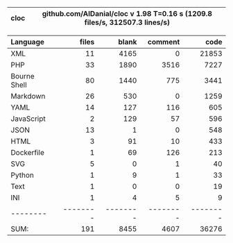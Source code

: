 cloc|github.com/AlDanial/cloc v 1.98  T=0.16 s (1209.8 files/s, 312507.3 lines/s)
--- | ---

Language|files|blank|comment|code
:-------|-------:|-------:|-------:|-------:
XML|11|4165|0|21853
PHP|33|1890|3516|7227
Bourne Shell|80|1440|775|3441
Markdown|26|530|0|1259
YAML|14|127|116|605
JavaScript|2|129|57|596
JSON|13|1|0|548
HTML|3|91|10|433
Dockerfile|1|69|126|213
SVG|5|0|1|40
Python|1|9|1|33
Text|1|0|0|19
INI|1|4|5|9
--------|--------|--------|--------|--------
SUM:|191|8455|4607|36276
